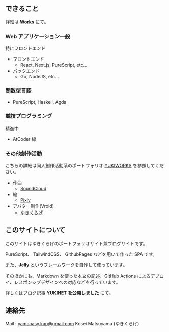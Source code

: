 ## できること

詳細は [**Works**](#works) にて。

### Web アプリケーション一般

特にフロントエンド

- フロントエンド
  - React, Next.js, PureScript, etc...
- バックエンド
  - Go, NodeJS, etc...

### 関数型言語

- PureScript, Haskell, Agda

### 競技プログラミング

精進中

- AtCoder 緑

### その他創作活動

こちらの詳細は同人創作活動系のポートフォリオ [YUKIWORKS](https://yukikurage.github.io/portfolio/) を参照してください。

- 作曲
  - [SoundCloud](https://soundcloud.com/yukikurage)
- 絵
  - [Pixiv](https://www.pixiv.net/en/users/44737353)
- アバター制作(Vroid)
  - [ゆきくらげ](https://hub.vroid.com/characters/1378540640045694507/models/6942276656664864420)

## このサイトについて

このサイトはゆきくらげのポートフォリオサイト兼ブログサイトです。

PureScript、 TailwindCSS、 GithubPages などを用いて作った SPA です。

また、**Jelly** というフレームワークを自作して使っています。

そのほかにも、Markdown を使った本文の記述、GitHub Actions によるデプロイ、レスポンシブデザインへの対応などを行っています。

詳しくはブログ記事 [**YUKINET を公開しました**](#posts/52vNDHbiMUr6upA4OeY31I) にて。

## 連絡先

Mail : yamanasy.kap@gmail.com
Kosei Matsuyama (ゆきくらげ)
